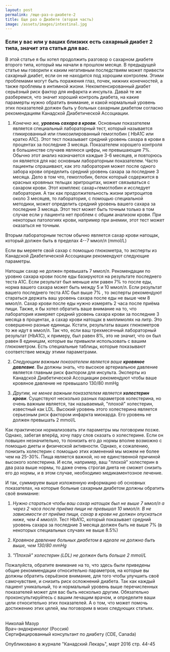 ```yaml
---
layout: post
permalink: /еще-раз-о-диабете-2
title: Ещe раз о Диабeтe (вторая часть)
image: /assets/images/intestinal.jpg
---
```


### Если у вас или у ваших близких есть сахарный диабет 2 типа, значит эта статья для вас.

В этой статье я бы хотел продолжить разговор о сахарном диабете второго типа, который мы начали в прошлом месяце.
В предыдущей статье мы говорили к каким негативным последствиям может привести сахарный диабет, если он не находится под
хорошим контрoлем. Этими проблемами могут быть поражения глаз, почек, нижних конечностей, а также проблемы в интимной
жизни. Некомпенсированный диабет серьёзный риск фактор для инфаркта и инсульта. Давай те же разберемся, что значит
хороший контроль диабета, на какие парамерты нужно обратить внимание, и какой нормальный уровень этих показателей должен
быть у больных сахарным диабетом согласно рекомендациям Канадской Диабетической Ассоциации.

1) *Kонечно же, **уровень сахара в крови***. Основным показателем является специальный лабораторный тест, который
называется гликированный или гликозилированный гемоглобин ( HbA1C или кратко A1C). Этот тест показывает средний уровень
сахара в крови в процентах за последние 3 месяца. Показателем хорошего контроля в большинстве случаев являюся цифры, не
превышающие 7%. Обычно этот анализ назначается каждые 3-6 месяцев, и повторюсь он является для нас основным лабораторным
показателем. Часто пациенты спрашивают, как это лаборатория может после одного забора крови определить средний уровень
сахара за последние 3 месяца. Дело в том что, гемоглобин, белок который содержится в красных кровяных тельцах
эритроцитах, может связываться с сахаром крови. Этот комплекс сахар+гемоглобин и исследует лаборатория. А так как
продолжительность жизни эритроцитов около 3 месяцев, то лаборатория, с помощью специальной методики, может определить
средний уровень вашего сахара за последние 3 месяца. Этот тест может быть точным только в том случае если у пациента нет
проблем с общим анализом крови. При некоторых патологиях крови, например при анемии, этот тест может оказаться не
точным.

Вторым лабораторным тестом обычно является сахар крови натощак, который должен быть в пределах 4--7 ммол/л (mmol/L)

Если вы меряете свой сахар с помощью глюкометра, то эксперты из Канадской Диабетической Ассоциации рекомендуют следующие
параметры.

Hатощак сахар не должен превышать 7 ммол/л. Рекомендации по уровню сахара крови после еды базируются на результате
последнего теста А1С. Если результат был меньше или равен 7% то после еды, норма вашего сахара может быть между 5 и 10
ммол/л. Если результат вашего последнего теста А1С был выше 7% , то эксперты рекомендуют стараться держать ваш уровень
сахара после еды не выше чем 8 ммол/л. Сахар крови после еды нужно измерять 2 часа после приёма пищи.
Также, я бы хотел обратить ваше внимание на то, что лаборатория измеряет средний уровень сахара крови за последние 3
месяца в процентах, а сахар крови натощак в миллимолях на литр. Это совершенно разные единицы. Кстати, результаты ваших
глюкометров то же идут в ммол/л. Так что, если ваш трехмесячный лабораторный результат (HbA1C), к примеру, был равен 8%,
это не значит, что он был равен 8 единицам, которые вы привыкли использовать с вашим глюкометром. Есть специальные
таблицы, которые показывают соответствие между этими параметрами.

2) *Следующим важным показателем является ваше **кровяное давлевие***. Вы должны знать, что высокое артериальное
давление является главным риск фактором для инсульта.
Эксперты из Канадской Диабетической Аcсоциации рекомендуют чтобы ваше кровяное давление не превышало 130/80 mmHg

3) *Другим, не менее важным показателем является **холестерин крови***. Существуют несколько разных параметров
холестерина, но очень важным является, так называемый, "плохой" холестерин, известный как LDL. Высокий уровень этого
холестерина является серьезным риск фактором инфаркта миокарда. Его уровень не должен превышать 2 mmol/L

Как практически нормализовать эти параметры мы поговорим позже. Однако, забегая вперёд, хочу пару слов сказать о
холестерине. Если он повышен незначительно, то понизить его до нормы вполне возможно с помощью диеты и физической
активности. Однако, к сожалению, понизить холестерин с помощью этих изменений мы можем не более чем на 25-30%. Пища
является важной, но не единственной причиной высокого холестерина. И если, например, ваш "плохой" холестерин в два раза
выше нормы, то даже очень строгая диета не сможет снизить его до нормы, и в этом случае, необходимо медикаментозное
лечение.

И так, суммируем выше изложенную информацию об основных показателах, на которые больные сахарным диабетом должны
обратить своё внимание:
1) *Нужно стараться чтобы ваш сахар натощак был не выше 7 ммол/л а через 2 часа после приёма пищи не превышал 10 ммол/л.
В не зависимости от приёма пищи, сахар в крови не должен опускаться ниже, чем 4 ммол/л*.
Тест HbА1С, который показывает средний уровень сахара за последние 3 месяца должен быть не выше 7% (в некоторых
специальных случаях не выше 8.5%)

2) *Кровяное давление больных диабетом в идеале не должно быть выше, чем 130/80 mmHg*

3) *"Плохой" холестерин (LDL) не должен быть больше 2 mmol/L*

Пожалуйста, обратите внимание на то, что здесь были приведены общие рекоммендации относительно параметров, на которые вы
должны обратить серьёзное внимание, для того чтобы улучшить своё самочувствие, и снизить риск осложнений диабета.
Так как каждый пациент уникальный, то и нормальный уровень выше перечисленных показателей может для вас быть несколько
другим. Обязательно проконсультируйтесь с вашим лечащим врачом, и определите ваши цели относительно этих показателей. А
о том, что может помочь достижению этих целей, мы поговорим в моих следующих статьях.

<br /> Николай Мазур
<br /> Врач-эндокринолог (Россия)
<br /> Сертифицированный консультант по диабету (CDE, Canada)

Опубликовано в журнале "Канадский Лекарь", март 2016 стр. 44-45